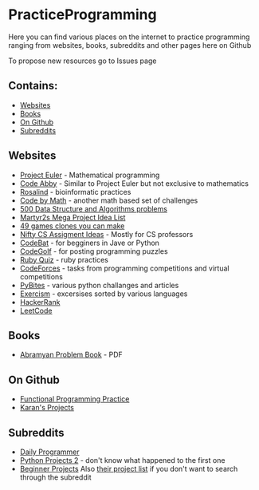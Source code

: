 # PracticeProgramming

Here you can find various places on the internet to practice programming ranging from websites, books, subreddits and other pages here on Github

To propose new resources go to Issues page

## Contains:

- [Websites](https://github.com/peroz1/PracticeProgramming#websites)
- [Books](https://github.com/peroz1/PracticeProgramming#books)
- [On Github](https://github.com/peroz1/PracticeProgramming#on-github)
- [Subreddits](https://github.com/peroz1/PracticeProgramming#subreddits)

## Websites
  - [Project Euler](https://projecteuler.net/) - Mathematical programming
  - [Code Abby](http://www.codeabbey.com/) - Similar to Project Euler but not exclusive to mathematics
  - [Rosalind](http://rosalind.info) - bioinformatic practices
  - [Code by Math](http://www.codebymath.com/index.php/welcome/challenges) - another math based set of challenges
  - [500 Data Structure and Algorithms problems](http://www.techiedelight.com/list-of-problems/)
  - [Martyr2s Mega Project Idea List](http://www.dreamincode.net/forums/topic/78802-martyr2s-mega-project-ideas-list/)
  - [49 games clones you can make](http://inventwithpython.com/blog/2012/02/20/i-need-practice-programming-49-ideas-for-game-clones-to-code/)
  - [Nifty CS Assigment Ideas](http://nifty.stanford.edu/) - Mostly for CS professors
  - [CodeBat](http://codingbat.com/java) - for begginers in Jave or Python
  - [CodeGolf](https://codegolf.stackexchange.com/) - for posting programming puzzles
  - [Ruby Quiz](http://rubyquiz.com/) - ruby practices
  - [CodeForces](http://codeforces.com/) - tasks from programming competitions and virtual competitions
  - [PyBites](https://pybit.es/pages/challenges.html) - various python challanges and articles
  - [Exercism](http://exercism.io/) - excersises sorted by various languages
  - [HackerRank](https://www.hackerrank.com/)
  - [LeetCode](https://leetcode.com/)
   
## Books
  - [Abramyan Problem Book](https://open-edu.sfedu.ru/files/Abramyan-ProblemBook.pdf) - PDF
## On Github
  - [Functional Programming Practice](https://gist.github.com/oskarkv/3168ea3f8d7530ccd94c97c19aafe266)
  - [Karan's Projects](https://github.com/karan/Projects)
## Subreddits
  - [Daily Programmer](https://www.reddit.com/r/dailyprogrammer)
  - [Python Projects 2](https://www.reddit.com/r/PythonProjects2/) - don't know what happened to the first one
  - [Beginner Projects](https://www.reddit.com/r/beginnerprojects/)
    Also [their project list](https://docs.google.com/document/d/1TyqD2_oDtiQIh_Y55J5RfeA91JJECc97xYIKM112H9I/edit) if you don't want to search through the subreddit
  
  
